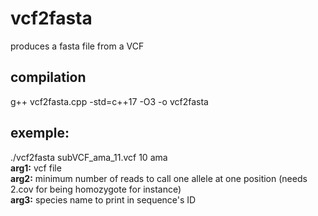 # vcf2fasta  
produces a fasta file from a VCF  
## compilation  
g++ vcf2fasta.cpp -std=c++17 -O3 -o vcf2fasta  
  
## exemple:  
./vcf2fasta subVCF_ama_11.vcf 10 ama  
**arg1:** vcf file  
**arg2:** minimum number of reads to call one allele at one position (needs 2.cov for being homozygote for instance)  
**arg3:** species name to print in sequence's ID  

